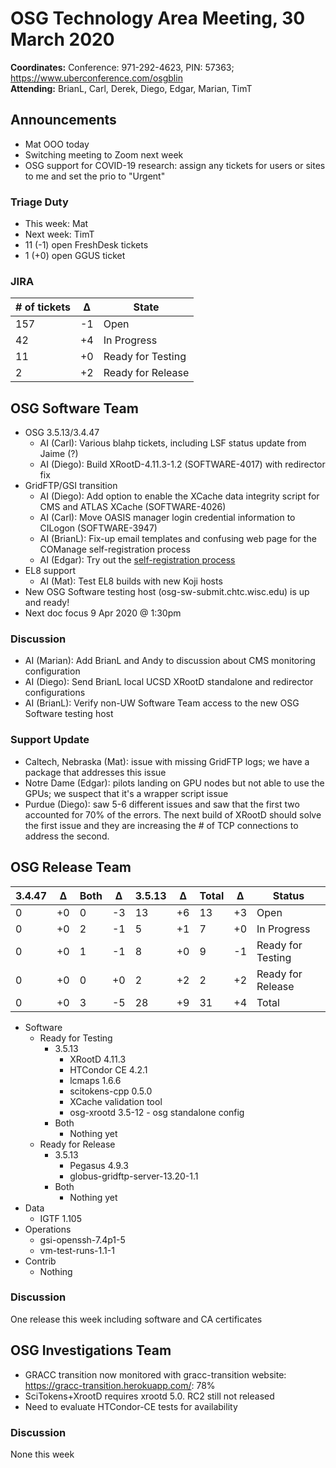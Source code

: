 # OSG Technology Area Meeting, 30 March 2020

**Coordinates:** Conference: 971-292-4623, PIN: 57363; <https://www.uberconference.com/osgblin>  
**Attending:** BrianL, Carl, Derek, Diego, Edgar, Marian, TimT


## Announcements

-   Mat OOO today
-   Switching meeting to Zoom next week
-   OSG support for COVID-19 research: assign any tickets for users or sites to me and set the prio to "Urgent"


### Triage Duty

-   This week: Mat
-   Next week: TimT
-   11 (-1) open FreshDesk tickets
-   1 (+0) open GGUS ticket


### JIRA

| # of tickets | &Delta; | State             |
|------------ |------- |----------------- |
| 157          | -1      | Open              |
| 42           | +4      | In Progress       |
| 11           | +0      | Ready for Testing |
| 2            | +2      | Ready for Release |


## OSG Software Team

-   OSG 3.5.13/3.4.47
    -   AI (Carl): Various blahp tickets, including LSF status update from Jaime (?)
    -   AI (Diego): Build XRootD-4.11.3-1.2 (SOFTWARE-4017) with redirector fix
-   GridFTP/GSI transition  
    -   AI (Diego): Add option to enable the XCache data integrity script for CMS and ATLAS XCache (SOFTWARE-4026)
    -   AI (Carl): Move OASIS manager login credential information to CILogon (SOFTWARE-3947)
    -   AI (BrianL): Fix-up email templates and confusing web page for the COManage self-registration process
    -   AI (Edgar): Try out the [self-registration process](https://opensciencegrid.org/technology/policy/comanage-instructions-user/)
-   EL8 support  
    -   AI (Mat): Test EL8 builds with new Koji hosts
-   New OSG Software testing host (osg-sw-submit.chtc.wisc.edu) is up and ready!
-   Next doc focus 9 Apr 2020 @ 1:30pm


### Discussion

-   AI (Marian): Add BrianL and Andy to discussion about CMS monitoring configuration
-   AI (Diego): Send BrianL local UCSD XRootD standalone and redirector configurations
-   AI (BrianL): Verify non-UW Software Team access to the new OSG Software testing host


### Support Update

-   Caltech, Nebraska (Mat): issue with missing GridFTP logs; we have a package that addresses this issue
-   Notre Dame (Edgar): pilots landing on GPU nodes but not able to use the GPUs; we suspect that it's a wrapper script issue
-   Purdue (Diego): saw 5-6 different issues and saw that the first two accounted for 70% of the errors. The next build of XRootD should solve the first issue and they are increasing the # of TCP connections to address the second.


## OSG Release Team

| 3.4.47 | &Delta; | Both | &Delta; | 3.5.13 | &Delta; | Total | &Delta; | Status            |
| ------ | ------- | ---- | ------- | ------ | ------- | ----- | ------- | ----------------- |
| 0      | +0      | 0    | -3      | 13     | +6      | 13    | +3      | Open              |
| 0      | +0      | 2    | -1      | 5      | +1      | 7     | +0      | In Progress       |
| 0      | +0      | 1    | -1      | 8      | +0      | 9     | -1      | Ready for Testing |
| 0      | +0      | 0    | +0      | 2      | +2      | 2     | +2      | Ready for Release |
| 0      | +0      | 3    | -5      | 28     | +9      | 31    | +4      | Total             |

-   Software  
    -   Ready for Testing  
        -   3.5.13  
            -   XRootD 4.11.3
            -   HTCondor CE 4.2.1
            -   lcmaps 1.6.6
            -   scitokens-cpp 0.5.0
            -   XCache validation tool
            -   osg-xrootd 3.5-12 - osg standalone config
        -   Both  
            -   Nothing yet
    -   Ready for Release  
        -   3.5.13  
            -   Pegasus 4.9.3
            -   globus-gridftp-server-13.20-1.1
        -   Both  
            -   Nothing yet
-   Data  
    -   IGTF 1.105
-   Operations  
    -   gsi-openssh-7.4p1-5
    -   vm-test-runs-1.1-1
-   Contrib  
    -   Nothing

### Discussion

One release this week including software and CA certificates


## OSG Investigations Team

-   GRACC transition now monitored with gracc-transition website: https://gracc-transition.herokuapp.com/: 78%
-   SciTokens+XrootD requires xrootd 5.0.  RC2 still not released
-   Need to evaluate HTCondor-CE tests for availability


### Discussion

None this week
